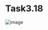 # Task3.18

![image](https://user-images.githubusercontent.com/90614964/160292934-c00bc547-f069-4aae-8623-3d456094db05.png)
